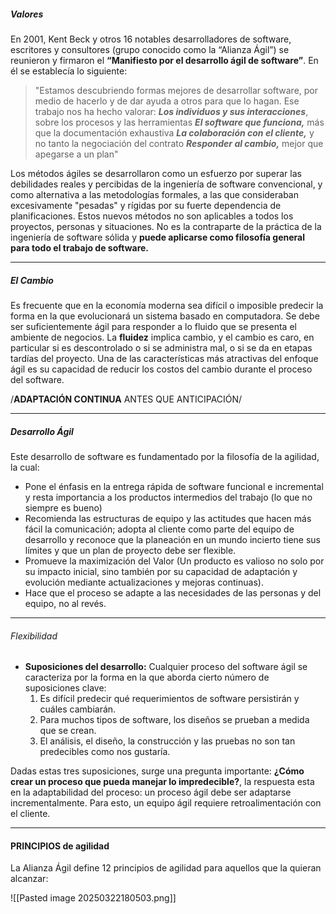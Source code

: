 ##### Valores
En 2001, Kent Beck y otros 16 notables desarrolladores de software, escritores y consultores (grupo conocido como la “Alianza Ágil”) se reunieron y firmaron el **“Manifiesto por el desarrollo ágil de software”**. En él se establecía lo siguiente:
> "Estamos descubriendo formas mejores de desarrollar software, por medio de hacerlo y de dar ayuda a otros para que lo hagan. Ese trabajo nos ha hecho valorar: 
> 	***Los individuos y sus interacciones***, sobre los procesos y las herramientas 
> 	***El software que funciona,*** más que la documentación exhaustiva 
> 	***La colaboración con el cliente,*** y no tanto la negociación del contrato 
> 	***Responder al cambio,*** mejor que apegarse a un plan"

Los métodos ágiles se desarrollaron como un esfuerzo por superar las debilidades reales y percibidas de la ingeniería de software convencional, y como alternativa a las metodologías formales, a las que consideraban excesivamente "pesadas" y rígidas por su fuerte dependencia de planificaciones. Estos nuevos métodos no son aplicables a todos los proyectos, personas y situaciones. No es la contraparte de la práctica de la ingeniería de software sólida y **puede aplicarse como filosofía general para todo el trabajo de software.**
******************
##### El Cambio
Es frecuente que en la economía moderna sea difícil o imposible predecir la forma en la que evolucionará un sistema basado en computadora. Se debe ser suficientemente ágil para responder a lo fluido que se presenta el ambiente de negocios. La **fluidez** implica cambio, y el cambio es caro, en particular si es descontrolado o si se administra mal, o si se da en etapas tardías del proyecto. 
Una de las características más atractivas del enfoque ágil es su capacidad de reducir los costos del cambio durante el proceso del software.

/**ADAPTACIÓN CONTINUA** ANTES QUE ANTICIPACIÓN/
******************************
##### Desarrollo Ágil
Este desarrollo de software es fundamentado por la filosofía de la agilidad, la cual:
- Pone el énfasis en la entrega rápida de software funcional e incremental y resta importancia a los productos intermedios del trabajo (lo que no siempre es bueno)
- Recomienda las estructuras de equipo y las actitudes que hacen más fácil la comunicación; adopta al cliente como parte del equipo de desarrollo y reconoce que la planeación en un mundo incierto tiene sus límites y que un plan de proyecto debe ser flexible.
- Promueve la maximización del Valor (Un producto es valioso no solo por su impacto inicial, sino también por su capacidad de adaptación y evolución mediante actualizaciones y mejoras continuas).
- Hace que el proceso se adapte a las necesidades de las personas y del equipo, no al revés.
***************************************
###### Flexibilidad
- **Suposiciones del desarrollo:**
	Cualquier proceso del software ágil se caracteriza por la forma en la que aborda cierto número de suposiciones clave:
	1. Es difícil predecir qué requerimientos de software persistirán y cuáles cambiarán. 
	2. Para muchos tipos de software, los diseños se prueban a medida que se crean.
	3. El análisis, el diseño, la construcción y las pruebas no son tan predecibles como nos gustaría.

Dadas estas tres suposiciones, surge una pregunta importante: **¿Cómo crear un proceso que pueda manejar lo impredecible?**, la respuesta esta en la adaptabilidad del proceso: un proceso ágil debe ser adaptarse incrementalmente. Para esto, un equipo ágil requiere retroalimentación con el cliente.
*********************************
#### **PRINCIPIOS de agilidad**
La Alianza Ágil define 12 principios de agilidad para aquellos que la quieran alcanzar:

![[Pasted image 20250322180503.png]]


